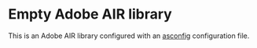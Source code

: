 # Empty Adobe AIR library

This is an Adobe AIR library configured with an [asconfig](https://github.com/BowlerHatLLC/vscode-as3mxml/wiki/asconfig.json) configuration file.